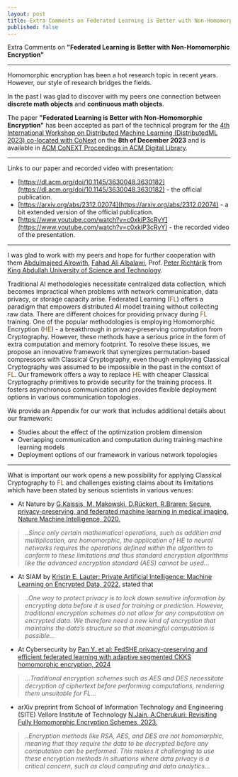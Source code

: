```yaml
---
layout: post
title: Extra Comments on Federated Learning is Better with Non-Homomorphic Encryption
published: false
---
```


Extra Comments on **"Federated Learning is Better with Non-Homomorphic Encryption"**


---


Homomorphic encryption has been a hot research topic in recent years. However, our style of research bridges the fields. 

In the past I was glad to discover with my peers one connection between **discrete math objects** and **continuous math objects**.

The paper **"Federated Learning is Better with Non-Homomorphic Encryption"** has been accepted as part of the technical program for the 
[4th International Workshop on Distributed Machine Learning (DistributedML 2023) co-located with CoNext](https://distributedml.org/) on the **8th of December 2023** and is available in [ACM CoNEXT Proceedings in ACM Digital Library](https://dl.acm.org/conference/conext/proceedings).

---

Links to our paper and recorded video with presentation:
* [https://dl.acm.org/doi/10.1145/3630048.3630182](https://dl.acm.org/doi/10.1145/3630048.3630182) - the official publication.
* [https://arxiv.org/abs/2312.02074](https://arxiv.org/abs/2312.02074) - a bit extended version of the official publication.
* [https://www.youtube.com/watch?v=c0xkiP3cRyY](https://www.youtube.com/watch?v=c0xkiP3cRyY) - the recorded video of the presentation.

---

I was glad to work with my peers and hope for further cooperation with them [Abdulmajeed Alrowith](https://www.linkedin.com/in/aalrowithi?originalSubdomain=sa), 
[Fahad Ali Albalawi](https://www.linkedin.com/in/fahad-albalawi-49b55759/), Prof. [Peter Richtárik](https://richtarik.org/) from [King Abdullah University of Science and Technology](https://www.kaust.edu.sa/).

Traditional AI methodologies necessitate centralized data collection, which becomes impractical when problems with network communication, data privacy, or storage capacity arise. 
Federated Learning (<span style="color:rgb(122,76,24)">FL</span>) offers a paradigm that empowers distributed AI model training without collecting raw data. 
There are different choices for providing privacy during <span style="color:rgb(122,76,24)">FL</span> training. One of the popular methodologies is employing Homomorphic Encryption (<span style="color:rgb(122,76,24)">HE</span>) - a breakthrough in privacy-preserving computation from Cryptography. However, these methods have a serious price in the form of extra computation and memory footprint.
To resolve these issues, we propose an innovative framework that synergizes permutation-based compressors with Classical Cryptography, even though employing Classical Cryptography was assumed to be impossible in the past in the context of <span style="color:rgb(122,76,24)">FL</span>.
Our framework offers a way to replace <span style="color:rgb(122,76,24)">HE</span> with cheaper Classical Cryptography primitives to provide security for the training process. It fosters asynchronous communication and provides flexible deployment options in various communication topologies.

We provide an Appendix for our work that includes additional details about our framework:
* Studies about the effect of the optimization problem dimension
* Overlapping communication and computation during training machine learning models
* Deployment options of our framework in various network topologies

---

What is important our work opens a new possibility for applying Classical Cryptography to <span style="color:rgb(122,76,24)">FL</span> and challenges existing claims about its limitations 
which have been stated by serious scientists in various venues:

* At Nature by [G.Kaissis, M. Makowski, D.Rückert, R.Braren: Secure, privacy-preserving, and federated machine learning in medical imaging. Nature Machine Intelligence, 2020.](https://www.nature.com/articles/s42256-020-0186-1)

> *..Since only certain mathematical operations, such as addition and multiplication, are homomorphic, the application of HE to neural networks
requires the operations defined within the algorithm to conform to these limitations and thus standard encryption algorithms like the advanced encryption standard (AES) cannot be used...*


* At SIAM by [Kristin E. Lauter: Private Artificial Intelligence: Machine Learning on Encrypted Data, 2022.](https://www.siam.org/publications/siam-news/articles/private-artificial-intelligence-machine-learning-on-encrypted-data) stated that

> *..One way to protect privacy is to lock down sensitive information by encrypting data before it is used for training or prediction. 
However, traditional encryption schemes do not allow for any computation on encrypted data. We therefore need a new kind of encryption that maintains the data’s structure so that meaningful computation is possible...*

* At Cybersecurity by [Pan Y. et al: FedSHE privacy-preserving and efficient federated learning with adaptive segmented CKKS homomorphic encryption, 2024](https://cybersecurity.springeropen.com/articles/10.1186/s42400-024-00232-w)

> *...Traditional encryption schemes such as AES and DES necessitate decryption of ciphertext before performing computations, rendering them unsuitable for FL...*


* arXiv preprint from School of Information Technology and Engineering (SITE) Vellore Institute of Technology [N.Jain, A.Cherukuri: Revisiting Fully Homomorphic Encryption Schemes, 2023.](https://arxiv.org/abs/2305.05904)

> *..Encryption methods like RSA, AES, and DES are not homomorphic, meaning that they require the data to be decrypted before any computation can be performed. 
This makes it challenging to use these encryption methods in situations where data privacy is a critical concern, such as cloud computing and data analytics...*
